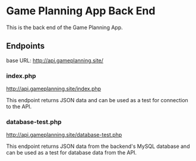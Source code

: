 # Game Planning App Back End

This is the back end of the Game Planning App.

## Endpoints

base URL: http://api.gameplanning.site/

### index.php

http://api.gameplanning.site/index.php

This endpoint returns JSON data and can be used as a test for connection to the API.

### database-test.php

http://api.gameplanning.site/database-test.php

This endpoint returns JSON data from the backend's MySQL database and can be used as a test for database data from the API.
